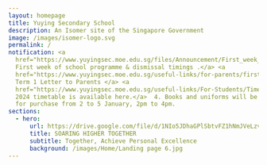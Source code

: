 ```yaml
---
layout: homepage
title: Yuying Secondary School
description: An Isomer site of the Singapore Government
image: /images/isomer-logo.svg
permalink: /
notification: <a
  href="https://www.yuyingsec.moe.edu.sg/files/Announcement/First_week_of_school_programme_and_dismissal_timings.pdf">1.
  First week of school programme & dismissal timings .</a> <a
  href="https://www.yuyingsec.moe.edu.sg/useful-links/for-parents/firstweek/">  2.
  Term 1 Letter to Parents </a> <a
  href="https://www.yuyingsec.moe.edu.sg/useful-links/For-Students/Timetable-June-2022/">3.
  2024 timetable is available here.</a>  4. Books and uniforms will be available
  for purchase from 2 to 5 January, 2pm to 4pm.
sections:
  - hero:
      url: https://drive.google.com/file/d/1NIo5JDhaGPlSbtvFZ1hNmJVeLzvrqsmo/view?usp=share_link
      title: SOARING HIGHER TOGETHER
      subtitle: Together, Achieve Personal Excellence
      background: /images/Home/Landing page 6.jpg
---
```

